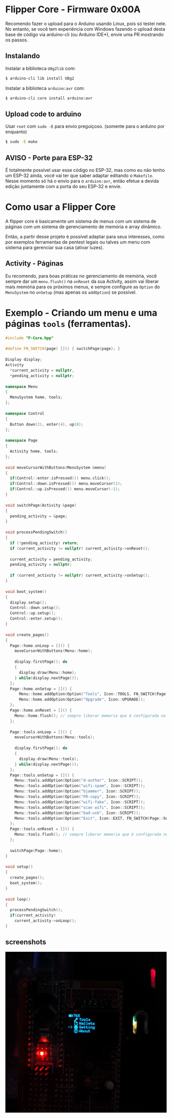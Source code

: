 # Flipper Core - Firmware 0x00A

Recomendo fazer o upload para o Arduino usando Linux, pois só testei nele. No entanto, se você tem experiência com Windows fazendo o upload desta base de código via arduino-cli (ou Arduino IDE*), envie uma PR mostrando os passos.

## Instalando
Instalar a biblioteca `U8g2lib` com:
```bash
$ arduino-cli lib install U8g2
```

Instalar a biblioteca `arduino:avr` com:
```bash
$ arduino-cli core install arduino:avr
```

## Upload code to arduino
Usar `root` com `sudo -E` para envio preguiçoso. (somente para o arduino por enquanto)
```bash
$ sudo -E make
```

## AVISO - Porte para ESP-32
É totalmente possível usar esse código no ESP-32, mas como eu não tenho um ESP-32 ainda, você vai ter que saber adaptar editando o `Makefile`. Nesse momento só há o envio para o `arduino:avr`, então efetue a devida edição juntamente com a porta do seu ESP-32 e envie.

# Como usar a Flipper Core
A flipper core é basicamente um sistema de menus com um sistema de páginas com um sistema de gerenciamento de memória e array dinâmico.

Então, a partir desse projeto é possível adaptar para seus interesses, como por exemplos ferramentas de pentest legais ou talves um menu com sistema para gerenciar sua casa (ativar luzes).

## Activity - Páginas
Eu recomendo, para boas práticas no gerenciamento de memória, você sempre dar um `menu.flush()` na `onReset` da sua Activity, assim vai liberar mais memória para os próximos menus, e sempre configure as `Option` do `MenuSystem` no `onSetup` (mas apenas os `addOption`) se possível.

# Exemplo - Criando um menu e uma páginas `tools` (ferramentas).
```c++
#include "F-Core.hpp"

#define FN_SWITCH(page) []() { switchPage(page); }

Display display;
Activity
  *current_activity = nullptr,
  *pending_activity = nullptr;

namespace Menu
{
  MenuSystem home, tools;
};

namespace Control
{
  Button down(2), enter(4), up(8);
};

namespace Page
{
  Activity home, tools;
};

void moveCursorWithButtons(MenuSystem &menu)
{ 
  if(Control::enter.isPressed()) menu.click();
  if(Control::down.isPressed()) menu.moveCursor(1);
  if(Control::up.isPressed()) menu.moveCursor(-1);
}

void switchPage(Activity &page)
{
  pending_activity = &page;
}

void processPendingSwitch()
{
  if (!pending_activity) return;
  if (current_activity != nullptr) current_activity->onReset();

  current_activity = pending_activity;
  pending_activity = nullptr;

  if (current_activity != nullptr) current_activity->onSetup();
}

void boot_system()
{
  display.setup();
  Control::down.setup();
  Control::up.setup();
  Control::enter.setup();
}

void create_pages()
{
  Page::home.onLoop = []() {
    moveCursorWithButtons(Menu::home);

    display.firstPage(); do
    {
      display.draw(Menu::home);
    } while(display.nextPage());
  };
  Page::home.onSetup = []() {
      Menu::home.addOption(Option("Tools", Icon::TOOLS, FN_SWITCH(Page::tools)));
      Menu::home.addOption(Option("Upgrade", Icon::UPGRADE));
  };
  Page::home.onReset = []() {
    Menu::home.flush(); // sempre liberar memoria que é configurada no setup da page
  };

  Page::tools.onLoop = []() {
    moveCursorWithButtons(Menu::tools);

    display.firstPage(); do
    {
      display.draw(Menu::tools);
    } while(display.nextPage());
  };
  Page::tools.onSetup = []() {
    Menu::tools.addOption(Option("d-auther", Icon::SCRIPT));
    Menu::tools.addOption(Option("wifi-spam", Icon::SCRIPT));
    Menu::tools.addOption(Option("bjammer", Icon::SCRIPT));
    Menu::tools.addOption(Option("FR-copy", Icon::SCRIPT));
    Menu::tools.addOption(Option("wifi-fake", Icon::SCRIPT));
    Menu::tools.addOption(Option("scan wifi", Icon::SCRIPT));
    Menu::tools.addOption(Option("bad-usb", Icon::SCRIPT));
    Menu::tools.addOption(Option("Exit", Icon::EXIT, FN_SWITCH(Page::home)));
  };
  Page::tools.onReset = []() {
    Menu::tools.flush(); // sempre liberar memoria que é configurada no setup da page
  };

  switchPage(Page::home);
}

void setup()
{
  create_pages();
  boot_system();
}

void loop()
{
  processPendingSwitch();
  if(current_activity)
    current_activity->onLoop();
}
```

## screenshots
![](screenshots/makethel.jpeg)
